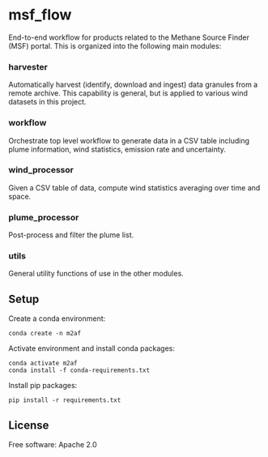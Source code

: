 # msf_flow
End-to-end workflow for products related to the Methane Source Finder (MSF) portal.  This is organized into the following main modules:

### harvester

Automatically harvest (identify, download and ingest) data granules from a
remote archive.  This capability is general, but is applied to various
wind datasets in this project.

### workflow

Orchestrate top level workflow to generate data in a CSV table including
plume information, wind statistics, emission rate and uncertainty.

### wind_processor

Given a CSV table of data, compute wind statistics averaging over
time and space.

### plume_processor

Post-process and filter the plume list.

### utils

General utility functions of use in the other modules.


## Setup
Create a conda environment:
```
conda create -n m2af
```

Activate environment and install conda packages:
```
conda activate m2af
conda install -f conda-requirements.txt
```

Install pip packages:
```
pip install -r requirements.txt
```

## License

Free software: Apache 2.0
